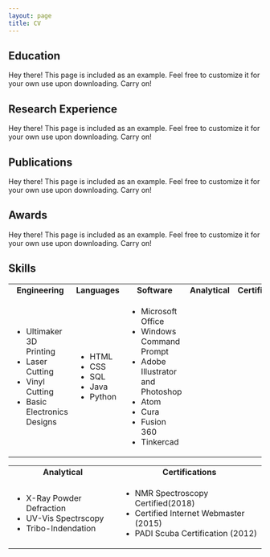 ```yaml
---
layout: page
title: CV
---
```

## Education
<p class="message">
  Hey there! This page is included as an example. Feel free to customize it for your own use upon downloading. Carry on!
</p>

## Research Experience
<p class="message">
  Hey there! This page is included as an example. Feel free to customize it for your own use upon downloading. Carry on!
</p>

## Publications
<p class="message">
  Hey there! This page is included as an example. Feel free to customize it for your own use upon downloading. Carry on!
</p>

## Awards
<p class="message">
  Hey there! This page is included as an example. Feel free to customize it for your own use upon downloading. Carry on!
</p>

## Skills

<table cellpadding="0" cellspacing="0" border="0">
  <tbody>
    <tr style="text-align:center;font-weight:bold;">
      <td>Engineering</td>
      <td>Languages</td>
      <td>Software</td>
      <td>Analytical</td>
      <td>Certifications</td>
    </tr>
    <tr style="text-align:left;">
      <td>
        <ul>
          <li>Ultimaker 3D Printing</li>
          <li>Laser Cutting</li>
          <li>Vinyl Cutting</li>
          <li>Basic Electronics Designs</li>
        </ul>
      </td>
      <td>
        <ul>
          <li>HTML</li>
          <li>CSS</li>
          <li>SQL</li>
          <li>Java</li>
          <li>Python</li>
        </ul>
      </td>
      <td>
         <ul>
          <li>Microsoft Office</li>
          <li>Windows Command Prompt</li>
          <li>Adobe Illustrator and Photoshop</li>
          <li>Atom</li>
          <li>Cura</li>
          <li>Fusion 360</li>
          <li>Tinkercad</li>
        </ul>
      </td>
    </tr>
  </tbody>
</table>
<table cellpadding="0" cellspacing="0" border="0">
  <tbody>
    <tr style="text-align:center;font-weight:bold;">
      <td>Analytical</td>
      <td>Certifications</td>
    </tr>
    <tr style="text-align:left;">
      <td>
        <ul>
          <li>X-Ray Powder Defraction</li>
          <li>UV-Vis Spectrscopy</li>
          <li>Tribo-Indendation</li>
        </ul>
      </td>
      <td>
        <ul>
          <li>NMR Spectroscopy Certified(2018)</li>
          <li>Certified Internet Webmaster (2015)</li>
          <li>PADI Scuba Certification (2012)</li>
        </ul>
      </td>
    </tr>
  </tbody>
</table>
